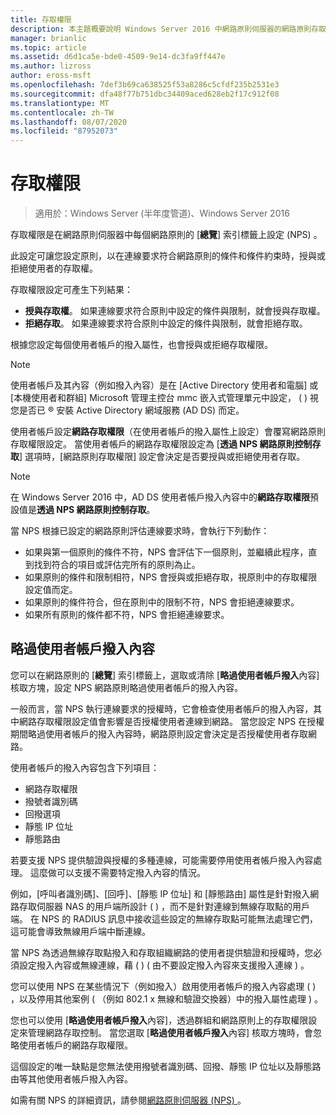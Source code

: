 ```yaml
---
title: 存取權限
description: 本主題概要說明 Windows Server 2016 中網路原則伺服器的網路原則存取權限。
manager: brianlic
ms.topic: article
ms.assetid: d6d1ca5e-bde0-4509-9e14-dc3fa9ff447e
ms.author: lizross
author: eross-msft
ms.openlocfilehash: 7def3b69ca638525f53a8286c5cfdf235b2531e3
ms.sourcegitcommit: dfa48f77b751dbc34409aced628eb2f17c912f08
ms.translationtype: MT
ms.contentlocale: zh-TW
ms.lasthandoff: 08/07/2020
ms.locfileid: "87952073"
---
```

# <a name="access-permission"></a>存取權限

>適用於：Windows Server (半年度管道)、Windows Server 2016

存取權限是在網路原則伺服器中每個網路原則的 [**總覽**] 索引標籤上設定 (NPS) 。

此設定可讓您設定原則，以在連線要求符合網路原則的條件和條件約束時，授與或拒絕使用者的存取權。

存取權限設定可產生下列結果：

- **授與存取權**。 如果連線要求符合原則中設定的條件與限制，就會授與存取權。
- **拒絕存取**。 如果連線要求符合原則中設定的條件與限制，就會拒絕存取。

根據您設定每個使用者帳戶的撥入屬性，也會授與或拒絕存取權限。

>[!NOTE]
>使用者帳戶及其內容（例如撥入內容）是在 [Active Directory 使用者和電腦] 或 [本機使用者和群組] Microsoft 管理主控台 mmc 嵌入式管理單元中設定， \( \) 視您是否已 &reg; 安裝 Active Directory 網域服務 (AD DS) 而定。

使用者帳戶設定**網路存取權限**（在使用者帳戶的撥入屬性上設定）會覆寫網路原則存取權限設定。 當使用者帳戶的網路存取權限設定為 [**透過 NPS 網路原則控制存取**] 選項時，[網路原則存取權限] 設定會決定是否要授與或拒絕使用者存取。

>[!NOTE]
>在 Windows Server 2016 中，AD DS 使用者帳戶撥入內容中的**網路存取權限**預設值是**透過 NPS 網路原則控制存取**。

當 NPS 根據已設定的網路原則評估連線要求時，會執行下列動作：

- 如果與第一個原則的條件不符，NPS 會評估下一個原則，並繼續此程序，直到找到符合的項目或評估完所有的原則為止。
- 如果原則的條件和限制相符，NPS 會授與或拒絕存取，視原則中的存取權限設定值而定。
- 如果原則的條件符合，但在原則中的限制不符，NPS 會拒絕連線要求。
- 如果所有原則的條件都不符，NPS 會拒絕連線要求。

## <a name="ignore-user-account-dial-in-properties"></a>略過使用者帳戶撥入內容

您可以在網路原則的 [**總覽**] 索引標籤上，選取或清除 [**略過使用者帳戶撥入**內容] 核取方塊，設定 NPS 網路原則略過使用者帳戶的撥入內容。

一般而言，當 NPS 執行連線要求的授權時，它會檢查使用者帳戶的撥入內容，其中網路存取權限設定值會影響是否授權使用者連線到網路。 當您設定 NPS 在授權期間略過使用者帳戶的撥入內容時，網路原則設定會決定是否授權使用者存取網路。

使用者帳戶的撥入內容包含下列項目：

- 網路存取權限
- 撥號者識別碼
- 回撥選項
- 靜態 IP 位址
- 靜態路由

若要支援 NPS 提供驗證與授權的多種連線，可能需要停用使用者帳戶撥入內容處理。 這麼做可以支援不需要特定撥入內容的情況。

例如，[呼叫者識別碼]、[回呼]、[靜態 IP 位址] 和 [靜態路由] 屬性是針對撥入網路存取伺服器 NAS 的用戶端所設計 \( \) ，而不是針對連線到無線存取點的用戶端。 在 NPS 的 RADIUS 訊息中接收這些設定的無線存取點可能無法處理它們，這可能會導致無線用戶端中斷連線。

當 NPS 為透過無線存取點撥入和存取組織網路的使用者提供驗證和授權時，您必須設定撥入內容或無線連線，藉 \( \) \( 由不要設定撥入內容來支援撥入連線 \) 。

您可以使用 NPS 在某些情況下（例如撥入）啟用使用者帳戶的撥入內容處理 \( \) ，以及停用其他案例 \( （例如 802.1 x 無線和驗證交換器）中的撥入屬性處理 \) 。

您也可以使用 [**略過使用者帳戶撥入**內容]，透過群組和網路原則上的存取權限設定來管理網路存取控制。 當您選取 [**略過使用者帳戶撥入**內容] 核取方塊時，會忽略使用者帳戶的網路存取權限。

這個設定的唯一缺點是您無法使用撥號者識別碼、回撥、靜態 IP 位址以及靜態路由等其他使用者帳戶撥入內容。

如需有關 NPS 的詳細資訊，請參閱[網路原則伺服器 (NPS) ](nps-top.md)。
